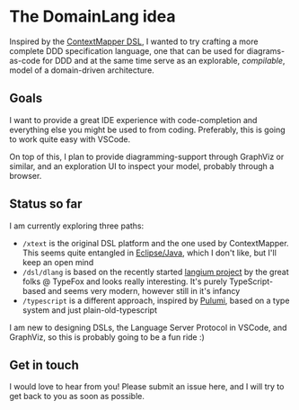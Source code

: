 # The DomainLang idea

Inspired by the [ContextMapper DSL](https://github.com/ContextMapper/context-mapper-dsl), I wanted to try crafting a more complete DDD specification language, one that can be used for diagrams-as-code for DDD and at the same time serve as an explorable, *compilable*, model of a domain-driven architecture.

## Goals

I want to provide a great IDE experience with code-completion and everything else you might be used to from coding. Preferably, this is going to work quite easy with VSCode.

On top of this, I plan to provide diagramming-support through GraphViz or similar, and an exploration UI to inspect your model, probably through a browser.

## Status so far

I am currently exploring three paths:
- `/xtext` is the original DSL platform and the one used by ContextMapper. This seems quite entangled in [Eclipse/Java](https://www.eclipse.org/Xtext/), which I don't like, but I'll keep an open mind
- `/dsl/dlang` is based on the recently started [langium project](https://github.com/langium/langium) by the great folks @ TypeFox and looks really interesting. It's purely TypeScript-based and seems very modern, however still in it's infancy
- `/typescript` is a different approach, inspired by [Pulumi](https://github.com/pulumi), based on a type system and just plain-old-typescript

I am new to designing DSLs, the Language Server Protocol in VSCode, and GraphViz, so this is probably going to be a fun ride :)

## Get in touch

I would love to hear from you! Please submit an issue here, and I will try to get back to you as soon as possible.

